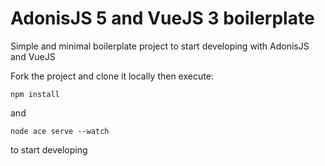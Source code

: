 # AdonisJS 5 and VueJS 3 boilerplate

Simple and minimal boilerplate project to start developing with AdonisJS and VueJS

Fork the project and clone it locally then execute:

```
npm install
```

and

```
node ace serve --watch
```

to start developing



